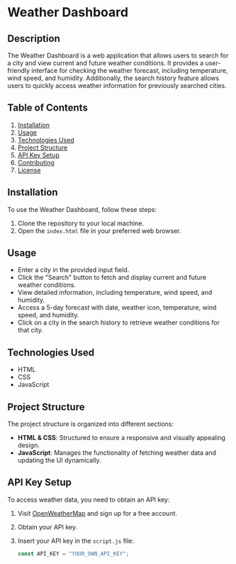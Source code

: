 # Weather Dashboard

## Description

The Weather Dashboard is a web application that allows users to search for a city and view current and future weather conditions. It provides a user-friendly interface for checking the weather forecast, including temperature, wind speed, and humidity. Additionally, the search history feature allows users to quickly access weather information for previously searched cities.

## Table of Contents

1. [Installation](#installation)
2. [Usage](#usage)
3. [Technologies Used](#technologies-used)
4. [Project Structure](#project-structure)
5. [API Key Setup](#api-key-setup)
6. [Contributing](#contributing)
7. [License](#license)

## Installation

To use the Weather Dashboard, follow these steps:

1. Clone the repository to your local machine.
2. Open the `index.html` file in your preferred web browser.

## Usage

- Enter a city in the provided input field.
- Click the "Search" button to fetch and display current and future weather conditions.
- View detailed information, including temperature, wind speed, and humidity.
- Access a 5-day forecast with date, weather icon, temperature, wind speed, and humidity.
- Click on a city in the search history to retrieve weather conditions for that city.

## Technologies Used

- HTML
- CSS
- JavaScript

## Project Structure

The project structure is organized into different sections:

- **HTML & CSS**: Structured to ensure a responsive and visually appealing design.
- **JavaScript**: Manages the functionality of fetching weather data and updating the UI dynamically.

## API Key Setup

To access weather data, you need to obtain an API key:

1. Visit [OpenWeatherMap](https://openweathermap.org/) and sign up for a free account.
2. Obtain your API key.
3. Insert your API key in the `script.js` file:

   ```javascript
   const API_KEY = "YOUR_OWN_API_KEY";